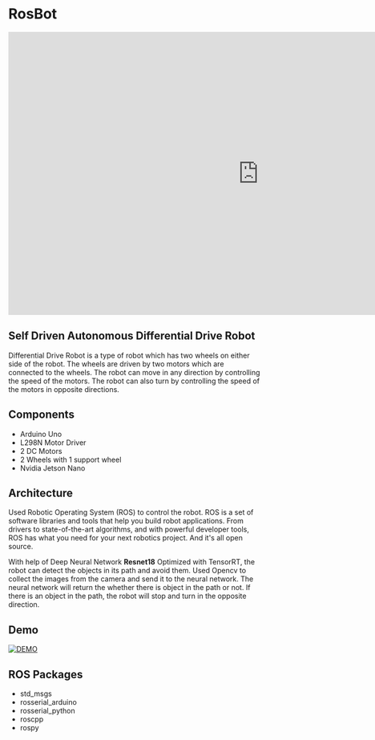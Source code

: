# RosBot 

<iframe width="998" height="565" src="https://www.youtube.com/embed/5uNJ9tkyM3k" title="Ros final" frameborder="0" allow="accelerometer; autoplay; clipboard-write; encrypted-media; gyroscope; picture-in-picture; web-share" allowfullscreen></iframe>

## Self Driven Autonomous Differential Drive Robot 

Differential Drive Robot is a type of robot which has two wheels on either side of the robot. The wheels are driven by two motors which are connected to the wheels. The robot can move in any direction by controlling the speed of the motors. The robot can also turn by controlling the speed of the motors in opposite directions.

## Components

- Arduino Uno
- L298N Motor Driver
- 2 DC Motors
- 2 Wheels with 1 support wheel
- Nvidia Jetson Nano


## Architecture

Used Robotic Operating System (ROS) to control the robot. ROS is a set of software libraries and tools that help you build robot applications. From drivers to state-of-the-art algorithms, and with powerful developer tools, ROS has what you need for your next robotics project. And it's all open source.

With help of Deep Neural Network **Resnet18** Optimized with TensorRT, the robot can detect the objects in its path and avoid them. 
Used Opencv to collect the images from the camera and send it to the neural network. The neural network will return the whether there is object in the path or not. If there is an object in the path, the robot will stop and turn in the opposite direction.

## Demo

[![DEMO](https://img.youtube.com/vi/5uNJ9tkyM3k/0.jpg)](https://www.youtube.com/watch?v=5uNJ9tkyM3k)


## ROS Packages

- std_msgs
- rosserial_arduino
- rosserial_python
- roscpp
- rospy
